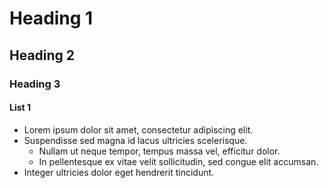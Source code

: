 # Heading 1  
## Heading 2  
### Heading 3  


#### List 1

* Lorem ipsum dolor sit amet, consectetur adipiscing elit.
* Suspendisse sed magna id lacus ultricies scelerisque.
    * Nullam ut neque tempor, tempus massa vel, efficitur dolor.
    * In pellentesque ex vitae velit sollicitudin, sed congue elit accumsan.
* Integer ultricies dolor eget hendrerit tincidunt.
